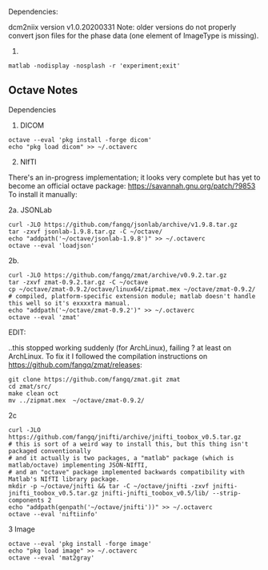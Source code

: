 

Dependencies:

dcm2niix version v1.0.20200331
Note: older versions do not properly convert json files for the phase data
(one element of ImageType is missing).
 
1)
```
matlab -nodisplay -nosplash -r 'experiment;exit'
```



Octave Notes
------------

Dependencies

1) DICOM

```
octave --eval 'pkg install -forge dicom'
echo "pkg load dicom" >> ~/.octaverc
```

2) NIfTI

There's an in-progress implementation; it looks very complete but has yet to become an official octave package: https://savannah.gnu.org/patch/?9853
To install it manually:

2a. JSONLab
```
curl -JLO https://github.com/fangq/jsonlab/archive/v1.9.8.tar.gz
tar -zxvf jsonlab-1.9.8.tar.gz -C ~/octave/
echo "addpath('~/octave/jsonlab-1.9.8')" >> ~/.octaverc
octave --eval 'loadjson'
```

2b.

```
curl -JLO https://github.com/fangq/zmat/archive/v0.9.2.tar.gz
tar -zxvf zmat-0.9.2.tar.gz -C ~/octave
cp ~/octave/zmat-0.9.2/octave/linux64/zipmat.mex ~/octave/zmat-0.9.2/ # compiled, platform-specific extension module; matlab doesn't handle this well so it's exxxxtra manual.
echo "addpath('~/octave/zmat-0.9.2')" >> ~/.octaverc
octave --eval 'zmat'
```

EDIT:

..this stopped working suddenly (for ArchLinux), failing ? at least on ArchLinux. To fix it I followed the compilation instructions on https://github.com/fangq/zmat/releases:

```
git clone https://github.com/fangq/zmat.git zmat
cd zmat/src/
make clean oct
mv ../zipmat.mex  ~/octave/zmat-0.9.2/
```


2c
```
curl -JLO https://github.com/fangq/jnifti/archive/jnifti_toobox_v0.5.tar.gz
# this is sort of a weird way to install this, but this thing isn't packaged conventionally
# and it actually is two packages, a "matlab" package (which is matlab/octave) implementing JSON-NIfTI,
# and an "octave" package implemented backwards compatibility with Matlab's NIfTI library package.
mkdir -p ~/octave/jnifti && tar -C ~/octave/jnifti -zxvf jnifti-jnifti_toobox_v0.5.tar.gz jnifti-jnifti_toobox_v0.5/lib/ --strip-components 2
echo "addpath(genpath('~/octave/jnifti'))" >> ~/.octaverc
octave --eval 'niftiinfo'
```


3 Image

```
octave --eval 'pkg install -forge image'
echo "pkg load image" >> ~/.octaverc
octave --eval 'mat2gray'
```
